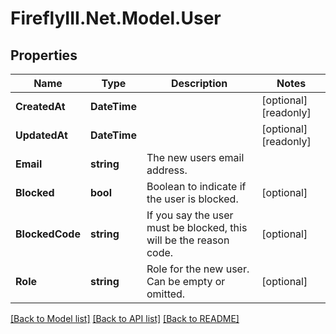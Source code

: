 # FireflyIII.Net.Model.User
## Properties

Name | Type | Description | Notes
------------ | ------------- | ------------- | -------------
**CreatedAt** | **DateTime** |  | [optional] [readonly] 
**UpdatedAt** | **DateTime** |  | [optional] [readonly] 
**Email** | **string** | The new users email address. | 
**Blocked** | **bool** | Boolean to indicate if the user is blocked. | [optional] 
**BlockedCode** | **string** | If you say the user must be blocked, this will be the reason code. | [optional] 
**Role** | **string** | Role for the new user. Can be empty or omitted. | [optional] 

[[Back to Model list]](../README.md#documentation-for-models) [[Back to API list]](../README.md#documentation-for-api-endpoints) [[Back to README]](../README.md)

